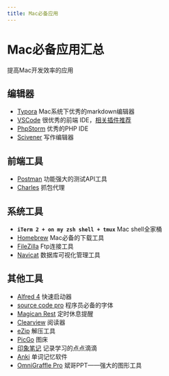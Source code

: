 ```yaml
---
title: Mac必备应用
---
```

# Mac必备应用汇总

提高Mac开发效率的应用

## 编辑器

* [Typora](https://www.typora.io/) Mac系统下优秀的markdown编辑器
* [VSCode](https://code.visualstudio.com/) 很优秀的前端 IDE，[相关插件推荐](./Vscode必备插件.md)
* [PhpStorm](https://www.jetbrains.com/phpstorm/) 优秀的PHP IDE
* [Scivener](https://www.literatureandlatte.com/scrivener/overview) 写作编辑器

## 前端工具

* [Postman](https://www.getpostman.com/) 功能强大的测试API工具
* [Charles](https://www.charlesproxy.com/) 抓包代理

## 系统工具

* **`iTerm 2 + on my zsh shell + tmux`** Mac shell全家桶
* [Homebrew](https://brew.sh/) Mac必备的下载工具
* [FileZilla](https://filezilla-project.org/) Ftp连接工具
* [Navicat](https://www.navicat.com.cn/products) 数据库可视化管理工具

## 其他工具

* [Alfred 4](https://www.alfredapp.com/whats-new/) 快速启动器
* [source code pro](https://adobe-fonts.github.io/source-code-pro/) 程序员必备的字体
* [Magican Rest](https://apps.apple.com/cn/app/magicanrest/id634255909?mt=12) 定时休息提醒
* [Clearview](https://www.thecanoesoft.com/clearview/) 阅读器
* [eZip](https://ezip.awehunt.com/) 解压工具
* [PicGo](https://github.com/Molunerfinn/PicGo/releases) 图床
* [印象笔记](https://www.yinxiang.com/) 记录学习的点点滴滴
* [Anki](https://apps.ankiweb.net/) 单词记忆软件
* [OmniGraffle Pro](https://xclient.info/s/omnigraffle.html) 斌哥PPT——强大的图形工具